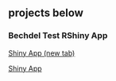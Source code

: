 ## projects below


### Bechdel Test RShiny App
[Shiny App (new tab)](https://gracesalo.shinyapps.io/bechdel_test/)


[Shiny App](bechdel_test/app.R)
